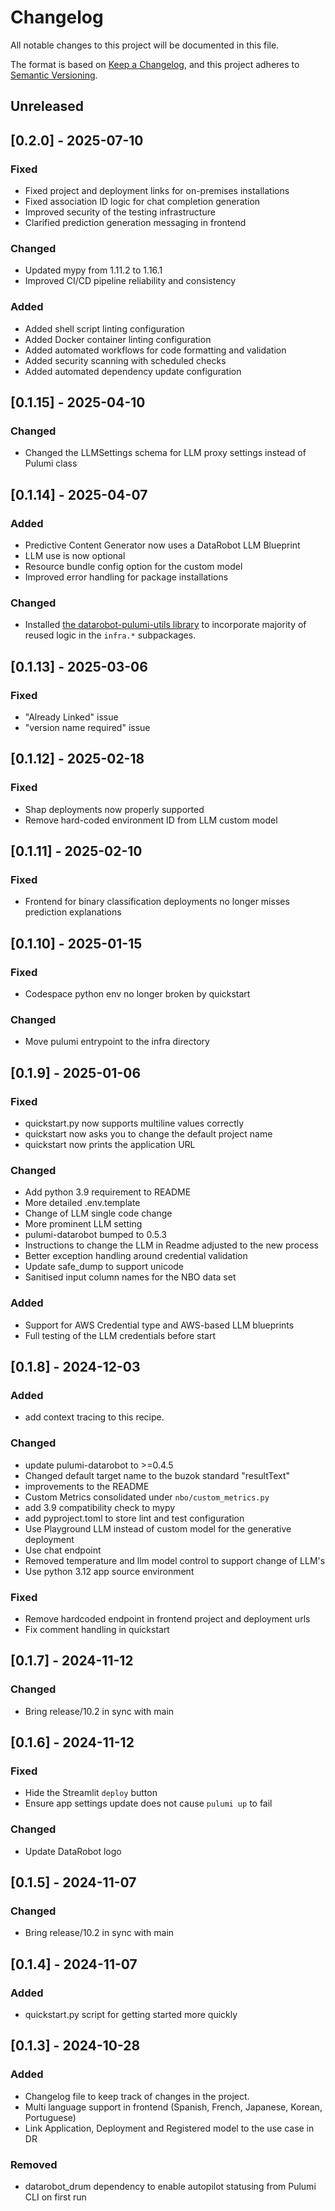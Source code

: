 # Changelog

All notable changes to this project will be documented in this file.

The format is based on [Keep a Changelog](https://keepachangelog.com/en/1.1.0/),
and this project adheres to [Semantic Versioning](https://semver.org/spec/v2.0.0.html).

## Unreleased

## [0.2.0] - 2025-07-10

### Fixed

- Fixed project and deployment links for on-premises installations
- Fixed association ID logic for chat completion generation
- Improved security of the testing infrastructure
- Clarified prediction generation messaging in frontend

### Changed

- Updated mypy from 1.11.2 to 1.16.1
- Improved CI/CD pipeline reliability and consistency

### Added

- Added shell script linting configuration
- Added Docker container linting configuration
- Added automated workflows for code formatting and validation
- Added security scanning with scheduled checks
- Added automated dependency update configuration

## [0.1.15] - 2025-04-10

### Changed

- Changed the LLMSettings schema for LLM proxy settings instead of Pulumi class

## [0.1.14] - 2025-04-07

### Added

- Predictive Content Generator now uses a DataRobot LLM Blueprint
- LLM use is now optional
- Resource bundle config option for the custom model
- Improved error handling for package installations

### Changed

- Installed [the datarobot-pulumi-utils library](https://github.com/datarobot-oss/datarobot-pulumi-utils) to incorporate majority of reused logic in the `infra.*` subpackages.

## [0.1.13] - 2025-03-06

### Fixed

- "Already Linked" issue
- "version name required" issue

## [0.1.12] - 2025-02-18

### Fixed

- Shap deployments now properly supported
- Remove hard-coded environment ID from LLM custom model

## [0.1.11] - 2025-02-10

### Fixed

- Frontend for binary classification deployments no longer misses prediction explanations

## [0.1.10] - 2025-01-15

### Fixed

- Codespace python env no longer broken by quickstart

### Changed

- Move pulumi entrypoint to the infra directory

## [0.1.9] - 2025-01-06

### Fixed

- quickstart.py now supports multiline values correctly
- quickstart now asks you to change the default project name
- quickstart now prints the application URL

### Changed

- Add python 3.9 requirement to README
- More detailed .env.template
- Change of LLM single code change
- More prominent LLM setting
- pulumi-datarobot bumped to 0.5.3
- Instructions to change the LLM in Readme adjusted to the new process
- Better exception handling around credential validation
- Update safe_dump to support unicode
- Sanitised input column names for the NBO data set

### Added

- Support for AWS Credential type and AWS-based LLM blueprints
- Full testing of the LLM credentials before start

## [0.1.8] - 2024-12-03

### Added

- add context tracing to this recipe.

### Changed

- update pulumi-datarobot to >=0.4.5
- Changed default target name to the buzok standard "resultText"
- improvements to the README
- Custom Metrics consolidated under `nbo/custom_metrics.py`
- add 3.9 compatibility check to mypy
- add pyproject.toml to store lint and test configuration
- Use Playground LLM instead of custom model for the generative deployment
- Use chat endpoint
- Removed temperature and llm model control to support change of LLM's
- Use python 3.12 app source environment

### Fixed

- Remove hardcoded endpoint in frontend project and deployment urls
- Fix comment handling in quickstart

## [0.1.7] - 2024-11-12

### Changed

- Bring release/10.2 in sync with main

## [0.1.6] - 2024-11-12

### Fixed

- Hide the Streamlit `deploy` button
- Ensure app settings update does not cause `pulumi up` to fail

### Changed

- Update DataRobot logo

## [0.1.5] - 2024-11-07

### Changed

- Bring release/10.2 in sync with main

## [0.1.4] - 2024-11-07

### Added

- quickstart.py script for getting started more quickly

## [0.1.3] - 2024-10-28

### Added

- Changelog file to keep track of changes in the project.
- Multi language support in frontend (Spanish, French, Japanese, Korean, Portuguese)
- Link Application, Deployment and Registered model to the use case in DR

### Removed

- datarobot_drum dependency to enable autopilot statusing from Pulumi CLI on first run
